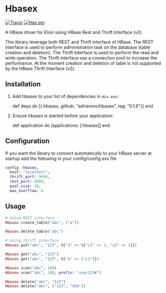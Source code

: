 # Hbasex
[![Travis](https://img.shields.io/travis/adrienmo/hbasex.svg?branch=master&style=flat-square)](https://travis-ci.org/adrienmo/hbasex)
[![Hex.pm](https://img.shields.io/hexpm/v/hbasex.svg?style=flat-square)](https://hex.pm/packages/hbasex)

A HBase driver for Elixir using HBase Rest and Thrift Interface (v2)

This library leverage both REST and Thrift interface of HBase. The REST
interface is used to perform administration task on the database (table
creation and deletion). The Thrift interface is used to perform the read and
write operation. The Thrift interface use a connection pool to increase the
performance. At the moment creation and deletion of table is not supported by
the HBase Thrift Interface (v2).

## Installation

  1. Add hbasex to your list of dependencies in `mix.exs`:

        def deps do
          [{:hbasex, github: "adrienmo/hbasex", tag: "0.1.6"}]
        end

  2. Ensure hbasex is started before your application:

        def application do
          [applications: [:hbasex]]
        end

## Configuration

If you want the library to connect automatically to your HBase server at startup
add the following in your config/config.exs file

```elixir
config :hbasex,
  host: "localhost",
  thrift_port: 9090,
  rest_port: 8080,
  pool_size: 10,
  max_overflow: 0
```

## Usage

```elixir
# Using REST interface
Hbasex.create_table("abc", ["a"])

Hbasex.delete_table("abc")

# Using thrift interface
Hbasex.put("abc", "123", %{"a" => %{"c1" => 1, "c2" => 2}})

Hbasex.get("abc", "123")
Hbasex.get("abc", "123", %{"a" => ["c1"]})

Hbasex.scan("abc", 100)
Hbasex.scan("abc", 100, prefix: "user123#")

Hbasex.delete("abc", "123")
Hbasex.delete("abc", ["123", "456"])
```
